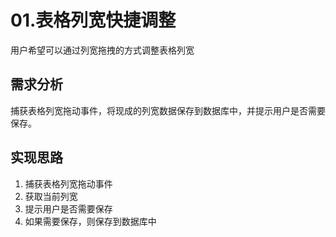 # 01.表格列宽快捷调整

用户希望可以通过列宽拖拽的方式调整表格列宽

## 需求分析

捕获表格列宽拖动事件，将现成的列宽数据保存到数据库中，并提示用户是否需要保存。

## 实现思路

1. 捕获表格列宽拖动事件
2. 获取当前列宽
3. 提示用户是否需要保存
4. 如果需要保存，则保存到数据库中

